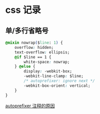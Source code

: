 # css 记录

## 单/多行省略号

```css
@mixin nowrap($line: 1) {
    overflow: hidden;
    text-overflow: ellipsis;
    @if $line == 1 {
        white-space: nowrap;
    } @else {
        display: -webkit-box;
        -webkit-line-clamp: $line;
        /* autoprefixer: ignore next */
        -webkit-box-orient: vertical;
    }
}
```

[autoprefixer 注释的原因](https://github.com/xinconan/blog/issues/18)
